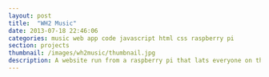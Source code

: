 ```yaml
---
layout: post
title:  "WH2 Music"
date: 2013-07-18 22:46:06
categories: music web app code javascript html css raspberry pi
section: projects
thumbnail: /images/wh2music/thumbnail.jpg
description: A website run from a raspberry pi that lats everyone on the pi's intranet play music through the pi from a web interface.
---
```


